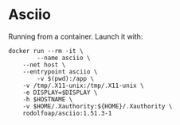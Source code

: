 # Asciio

Running from a container. Launch it with:

```
docker run --rm -it \
        --name asciio \
	--net host \
	--entrypoint asciio \
        -v $(pwd):/app \
	-v /tmp/.X11-unix:/tmp/.X11-unix \
	-e DISPLAY=$DISPLAY \
	-h $HOSTNAME \
	-v $HOME/.Xauthority:${HOME}/.Xauthority \
	rodolfoap/asciio:1.51.3-1
```
